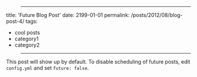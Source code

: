 >---
title: 'Future Blog Post'
date: 2199-01-01
permalink: /posts/2012/08/blog-post-4/
tags:
  - cool posts
  - category1
  - category2
>---

This post will show up by default. To disable scheduling of future posts, edit `config.yml` and set `future: false`. 
